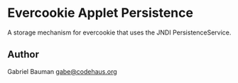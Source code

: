 Evercookie Applet Persistence
=============================

A storage mechanism for evercookie that uses the JNDI PersistenceService.

Author
------
Gabriel Bauman <gabe@codehaus.org>

